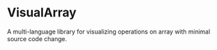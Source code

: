 # VisualArray
A multi-language library for visualizing operations on array with minimal source code change.
